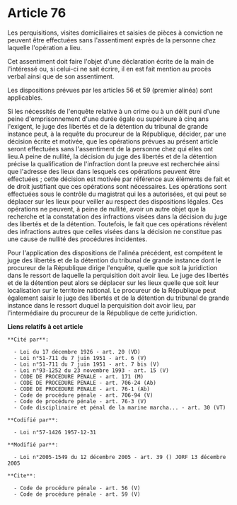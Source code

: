 # Article 76

Les perquisitions, visites domiciliaires et saisies de pièces à conviction ne peuvent être effectuées sans l'assentiment
exprès de la personne chez laquelle l'opération a lieu. 

Cet assentiment doit faire l'objet d'une déclaration écrite de la main de l'intéressé ou, si celui-ci ne sait écrire, il en
est fait mention au procès verbal ainsi que de son assentiment. 

Les dispositions prévues par les articles 56 et 59 (premier alinéa) sont applicables. 

Si les nécessités de l'enquête relative à un crime ou à un délit puni d'une peine d'emprisonnement d'une durée égale ou
supérieure à cinq ans l'exigent, le juge des libertés et de la détention du tribunal de grande instance peut, à la requête du
procureur de la République, décider, par une décision écrite et motivée, que les opérations prévues au présent article seront
effectuées sans l'assentiment de la personne chez qui elles ont lieu.A peine de nullité, la décision du juge des libertés et
de la détention précise la qualification de l'infraction dont la preuve est recherchée ainsi que l'adresse des lieux dans
lesquels ces opérations peuvent être effectuées ; cette décision est motivée par référence aux éléments de fait et de droit
justifiant que ces opérations sont nécessaires. Les opérations sont effectuées sous le contrôle du magistrat qui les a
autorisées, et qui peut se déplacer sur les lieux pour veiller au respect des dispositions légales. Ces opérations ne
peuvent, à peine de nullité, avoir un autre objet que la recherche et la constatation des infractions visées dans la décision
du juge des libertés et de la détention. Toutefois, le fait que ces opérations révèlent des infractions autres que celles
visées dans la décision ne constitue pas une cause de nullité des procédures incidentes. 

Pour l'application des dispositions de l'alinéa précédent, est compétent le juge des libertés et de la détention du tribunal
de grande instance dont le procureur de la République dirige l'enquête, quelle que soit la juridiction dans le ressort de
laquelle la perquisition doit avoir lieu. Le juge des libertés et de la détention peut alors se déplacer sur les lieux quelle
que soit leur localisation sur le territoire national. Le procureur de la République peut également saisir le juge des
libertés et de la détention du tribunal de grande instance dans le ressort duquel la perquisition doit avoir lieu, par
l'intermédiaire du procureur de la République de cette juridiction.

**Liens relatifs à cet article**

	**Cité par**:

	  - Loi du 17 décembre 1926 - art. 20 (VD)
	  - Loi n°51-711 du 7 juin 1951 - art. 6 (V)
	  - Loi n°51-711 du 7 juin 1951 - art. 7 bis (V)
	  - Loi n°93-1252 du 23 novembre 1993 - art. 15 (V)
	  - CODE DE PROCEDURE PENALE - art. 171 (M)
	  - CODE DE PROCEDURE PENALE - art. 706-24 (Ab)
	  - CODE DE PROCEDURE PENALE - art. 76-1 (Ab)
	  - Code de procédure pénale - art. 706-94 (V)
	  - Code de procédure pénale - art. 76-3 (V)
	  - Code disciplinaire et pénal de la marine marcha... - art. 30 (VT)

	**Codifié par**:

	  - Loi n°57-1426 1957-12-31

	**Modifié par**:

	  - Loi n°2005-1549 du 12 décembre 2005 - art. 39 () JORF 13 décembre 2005

	**Cite**:

	  - Code de procédure pénale - art. 56 (V)
	  - Code de procédure pénale - art. 59 (V)
